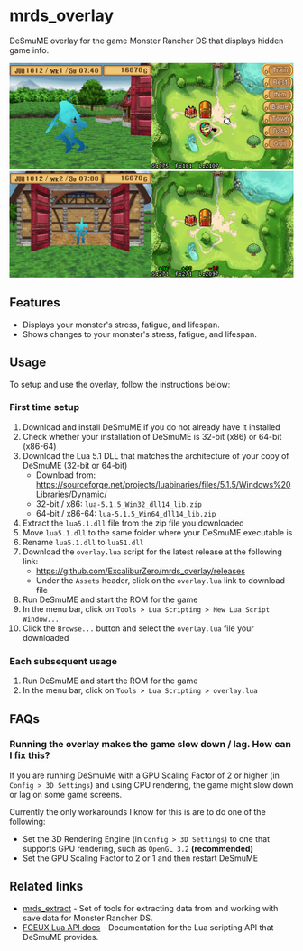 # mrds_overlay
DeSmuME overlay for the game Monster Rancher DS that displays hidden game info.

![Screenshot showing the monster's stress, fatigue, and lifespan shown on the Ranch screen.](screenshots/hidden_stats_on_ranch_screen.png)
![Screenshot showing changes to the monster's stress, fatigue, and lifespan .](screenshots/hidden_stats_changes.png)

## Features
* Displays your monster's stress, fatigue, and lifespan.
* Shows changes to your monster's stress, fatigue, and lifespan.

## Usage
To setup and use the overlay, follow the instructions below:

### First time setup
1. Download and install DeSmuME if you do not already have it installed
2. Check whether your installation of DeSmuME is 32-bit (x86) or 64-bit (x86-64)
3. Download the Lua 5.1 DLL that matches the architecture of your copy of DeSmuME (32-bit or 64-bit)
    * Download from: https://sourceforge.net/projects/luabinaries/files/5.1.5/Windows%20Libraries/Dynamic/
    * 32-bit / x86: `lua-5.1.5_Win32_dll14_lib.zip`
    * 64-bit / x86-64: `lua-5.1.5_Win64_dll14_lib.zip`
4. Extract the `lua5.1.dll` file from the zip file you downloaded
5. Move `lua5.1.dll` to the same folder where your DeSmuME executable is
6. Rename `lua5.1.dll` to `lua51.dll`
7. Download the `overlay.lua` script for the latest release at the following link:
    * https://github.com/ExcaliburZero/mrds_overlay/releases
    * Under the `Assets` header, click on the `overlay.lua` link to download file
8. Run DeSmuME and start the ROM for the game
9. In the menu bar, click on `Tools > Lua Scripting > New Lua Script Window...`
10. Click the `Browse...` button and select the `overlay.lua` file your downloaded

### Each subsequent usage
1. Run DeSmuME and start the ROM for the game
2. In the menu bar, click on `Tools > Lua Scripting > overlay.lua`

## FAQs
### Running the overlay makes the game slow down / lag. How can I fix this?
If you are running DeSmuMe with a GPU Scaling Factor of 2 or higher (in `Config > 3D Settings`) and using CPU rendering, the game might slow down or lag on some game screens.

Currently the only workarounds I know for this is are to do one of the following:

* Set the 3D Rendering Engine (in `Config > 3D Settings`) to one that supports GPU rendering, such as `OpenGL 3.2` **(recommended)**
* Set the GPU Scaling Factor to 2 or 1 and then restart DeSmuME

## Related links
* [mrds_extract](https://github.com/ExcaliburZero/mrds_extract) - Set of tools for extracting data from and working with save data for Monster Rancher DS. 
* [FCEUX Lua API docs](https://fceux.com/web/help/LuaScripting.html) - Documentation for the Lua scripting API that DeSmuME provides.
